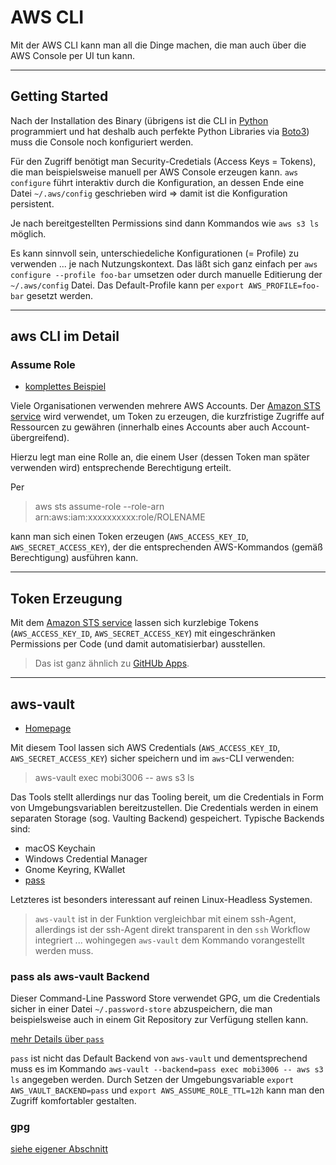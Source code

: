 # AWS CLI

Mit der AWS CLI kann man all die Dinge machen, die man auch über die AWS Console per UI tun kann.

---

## Getting Started

Nach der Installation des Binary (übrigens ist die CLI in [Python](python.md) programmiert und hat deshalb auch perfekte Python Libraries via [Boto3](https://aws.amazon.com/de/sdk-for-python/)) muss die Console noch konfiguriert werden.

Für den Zugriff benötigt man Security-Credetials (Access Keys = Tokens), die man beispielsweise manuell per AWS Console erzeugen kann. `aws configure` führt interaktiv durch die Konfiguration, an dessen Ende eine Datei `~/.aws/config` geschrieben wird => damit ist die Konfiguration persistent.

Je nach bereitgestellten Permissions sind dann Kommandos wie `aws s3 ls` möglich.

Es kann sinnvoll sein, unterschiedeliche Konfigurationen (= Profile) zu verwenden ... je nach Nutzungskontext. Das läßt sich ganz einfach per `aws configure --profile foo-bar` umsetzen oder durch manuelle Editierung der `~/.aws/config` Datei. Das Default-Profile kann per `export AWS_PROFILE=foo-bar` gesetzt werden.

---

## aws CLI im Detail

### Assume Role

* [komplettes Beispiel](https://www.hava.io/blog/what-is-aws-security-token-service-sts)

Viele Organisationen verwenden mehrere AWS Accounts. Der [Amazon STS service](https://docs.aws.amazon.com/STS/latest/APIReference/welcome.html) wird verwendet, um Token zu erzeugen, die kurzfristige Zugriffe auf Ressourcen zu gewähren (innerhalb eines Accounts aber auch Account-übergreifend).

Hierzu legt man eine Rolle an, die einem User (dessen Token man später verwenden wird) entsprechende Berechtigung erteilt.

Per

> aws sts assume-role --role-arn arn:aws:iam:xxxxxxxxxx:role/ROLENAME

kann man sich einen Token erzeugen (`AWS_ACCESS_KEY_ID`, `AWS_SECRET_ACCESS_KEY`), der die entsprechenden AWS-Kommandos (gemäß Berechtigung) ausführen kann.

---

## Token Erzeugung

Mit dem [Amazon STS service](https://docs.aws.amazon.com/STS/latest/APIReference/welcome.html) lassen sich kurzlebige Tokens (`AWS_ACCESS_KEY_ID`, `AWS_SECRET_ACCESS_KEY`) mit eingeschränken Permissions per Code (und damit automatisierbar) ausstellen.

> Das ist ganz ähnlich zu [GitHUb Apps](https://docs.github.com/en/developers/apps/getting-started-with-apps/about-apps).

---

## aws-vault

* [Homepage](https://github.com/99designs/aws-vault)

Mit diesem Tool lassen sich AWS Credentials (`AWS_ACCESS_KEY_ID`, `AWS_SECRET_ACCESS_KEY`) sicher speichern und im `aws`-CLI verwenden:

> aws-vault exec mobi3006 -- aws s3 ls

Das Tools stellt allerdings nur das Tooling bereit, um die Credentials in Form von Umgebungsvariablen bereitzustellen. Die Credentials werden in einem separaten Storage (sog. Vaulting Backend) gespeichert. Typische Backends sind:

* macOS Keychain
* Windows Credential Manager
* Gnome Keyring, KWallet
* [pass](https://www.passwordstore.org/)

Letzteres ist besonders interessant auf reinen Linux-Headless Systemen.

> `aws-vault` ist in der Funktion vergleichbar mit einem ssh-Agent, allerdings ist der ssh-Agent direkt transparent in den `ssh` Workflow integriert ... wohingegen `aws-vault` dem Kommando vorangestellt werden muss.

### pass als aws-vault Backend

Dieser Command-Line Password Store verwendet GPG, um die Credentials sicher in einer Datei `~/.password-store` abzuspeichern, die man beispielsweise auch in einem Git Repository zur Verfügung stellen kann.

[mehr Details über `pass`](password-manager.md)

`pass` ist nicht das Default Backend von `aws-vault` und dementsprechend muss es im Kommando `aws-vault --backend=pass exec mobi3006 -- aws s3 ls` angegeben werden. Durch Setzen der Umgebungsvariable `export AWS_VAULT_BACKEND=pass` und `export AWS_ASSUME_ROLE_TTL=12h` kann man den Zugriff komfortabler gestalten.

### gpg

[siehe eigener Abschnitt](gpg.md)
